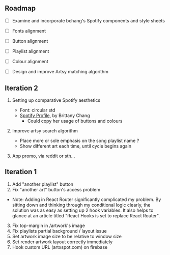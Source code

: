 ## Roadmap

- [ ] Examine and incorporate bchang's Spotify components and style sheets 
- [ ] Fonts alignment
- [ ] Button alignment
- [ ] Playlist alignment 
- [ ] Colour alignment
- [ ] Design and improve Artsy matching algorithm 



## Iteration 2

1. Setting up comparative Spotify aesthetics 
   - Font: circular std
   - [Spotify Profile](https://github.com/bchiang7/spotify-profile/tree/5c8e1f323b7f05482858e4e386db932963dfac87/client/src), by Brittany Chang
     - Could copy her usage of buttons and colours
2. Improve artsy search algorithm
   - Place more or sole emphasis on the song playlist name ?
   - Show different art each time, until cycle begins again

3. App promo, via reddit or sth... 



## Iteration 1

1. Add "another playlist" button
2. Fix "another art" button's access problem
  - Note: Adding in React Router significantly complicated my problem. By sitting down and thinking through my conditional logic clearly, the solution was as easy as setting up 2 hook variables. It also helps to glance at an article titled "React Hooks is set to replace React Router".
3. Fix top-margin in /artwork's image
4. Fix playlists partial background / layout issue
5. Set artwork image size to be relative to window size
6. Set render artwork layout correctly immediately
7. Hook custom URL (artxspot.com) on firebase

